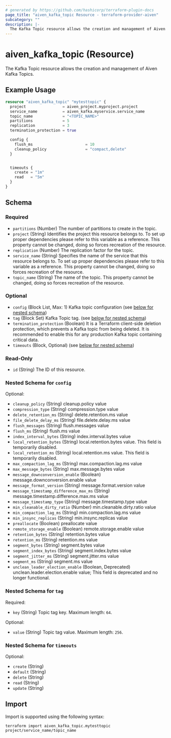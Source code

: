 ```yaml
---
# generated by https://github.com/hashicorp/terraform-plugin-docs
page_title: "aiven_kafka_topic Resource - terraform-provider-aiven"
subcategory: ""
description: |-
  The Kafka Topic resource allows the creation and management of Aiven Kafka Topics.
---
```


# aiven_kafka_topic (Resource)

The Kafka Topic resource allows the creation and management of Aiven Kafka Topics.

## Example Usage

```terraform
resource "aiven_kafka_topic" "mytesttopic" {
  project                = aiven_project.myproject.project
  service_name           = aiven_kafka.myservice.service_name
  topic_name             = "<TOPIC_NAME>"
  partitions             = 5
  replication            = 3
  termination_protection = true

  config {
    flush_ms                       = 10
    cleanup_policy                 = "compact,delete"
  }


  timeouts {
    create = "1m"
    read   = "5m"
  }
}
```

<!-- schema generated by tfplugindocs -->
## Schema

### Required

- `partitions` (Number) The number of partitions to create in the topic.
- `project` (String) Identifies the project this resource belongs to. To set up proper dependencies please refer to this variable as a reference. This property cannot be changed, doing so forces recreation of the resource.
- `replication` (Number) The replication factor for the topic.
- `service_name` (String) Specifies the name of the service that this resource belongs to. To set up proper dependencies please refer to this variable as a reference. This property cannot be changed, doing so forces recreation of the resource.
- `topic_name` (String) The name of the topic. This property cannot be changed, doing so forces recreation of the resource.

### Optional

- `config` (Block List, Max: 1) Kafka topic configuration (see [below for nested schema](#nestedblock--config))
- `tag` (Block Set) Kafka Topic tag. (see [below for nested schema](#nestedblock--tag))
- `termination_protection` (Boolean) It is a Terraform client-side deletion protection, which prevents a Kafka topic from being deleted. It is recommended to enable this for any production Kafka topic containing critical data.
- `timeouts` (Block, Optional) (see [below for nested schema](#nestedblock--timeouts))

### Read-Only

- `id` (String) The ID of this resource.

<a id="nestedblock--config"></a>
### Nested Schema for `config`

Optional:

- `cleanup_policy` (String) cleanup.policy value
- `compression_type` (String) compression.type value
- `delete_retention_ms` (String) delete.retention.ms value
- `file_delete_delay_ms` (String) file.delete.delay.ms value
- `flush_messages` (String) flush.messages value
- `flush_ms` (String) flush.ms value
- `index_interval_bytes` (String) index.interval.bytes value
- `local_retention_bytes` (String) local.retention.bytes value. This field is temporarily disabled.
- `local_retention_ms` (String) local.retention.ms value. This field is temporarily disabled.
- `max_compaction_lag_ms` (String) max.compaction.lag.ms value
- `max_message_bytes` (String) max.message.bytes value
- `message_downconversion_enable` (Boolean) message.downconversion.enable value
- `message_format_version` (String) message.format.version value
- `message_timestamp_difference_max_ms` (String) message.timestamp.difference.max.ms value
- `message_timestamp_type` (String) message.timestamp.type value
- `min_cleanable_dirty_ratio` (Number) min.cleanable.dirty.ratio value
- `min_compaction_lag_ms` (String) min.compaction.lag.ms value
- `min_insync_replicas` (String) min.insync.replicas value
- `preallocate` (Boolean) preallocate value
- `remote_storage_enable` (Boolean) remote.storage.enable value
- `retention_bytes` (String) retention.bytes value
- `retention_ms` (String) retention.ms value
- `segment_bytes` (String) segment.bytes value
- `segment_index_bytes` (String) segment.index.bytes value
- `segment_jitter_ms` (String) segment.jitter.ms value
- `segment_ms` (String) segment.ms value
- `unclean_leader_election_enable` (Boolean, Deprecated) unclean.leader.election.enable value; This field is deprecated and no longer functional.


<a id="nestedblock--tag"></a>
### Nested Schema for `tag`

Required:

- `key` (String) Topic tag key. Maximum length: `64`.

Optional:

- `value` (String) Topic tag value. Maximum length: `256`.


<a id="nestedblock--timeouts"></a>
### Nested Schema for `timeouts`

Optional:

- `create` (String)
- `default` (String)
- `delete` (String)
- `read` (String)
- `update` (String)

## Import

Import is supported using the following syntax:

```shell
terraform import aiven_kafka_topic.mytesttopic project/service_name/topic_name
```
